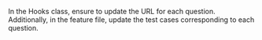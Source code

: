 In the Hooks class, ensure to update the URL for each question. Additionally, in the feature file, update the test cases corresponding to each question.

